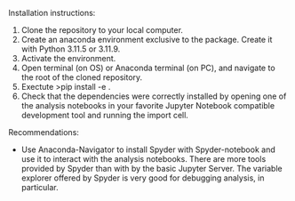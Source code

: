 Installation instructions:

1. Clone the repository to your local computer.
2. Create an anaconda environment exclusive to the package. Create it with Python 3.11.5 or 3.11.9.
3. Activate the environment.
4. Open terminal (on OS) or Anaconda terminal (on PC), and navigate to the root of the cloned repository.
5. Exectute >pip install -e .
6. Check that the dependencies were correctly installed by opening one of the analysis notebooks in your favorite Jupyter Notebook compatible development tool and running the import cell.

Recommendations:
- Use Anaconda-Navigator to install Spyder with Spyder-notebook and use it to interact with the analysis notebooks. There are more tools provided by Spyder than with by the basic Jupyter Server. The variable explorer offered by Spyder is very good for debugging analysis, in particular.
